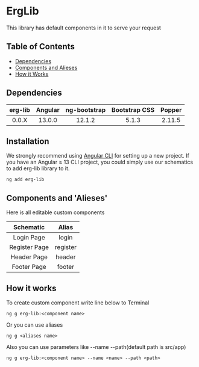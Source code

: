 # ErgLib

This library has default components in it to serve your request

## Table of Contents

* [Dependencies](#dependencies)
* [Components and Alieses](#components-and-alieses)
* [How it Works](#how-it-works)

## Dependencies
| erg-lib | Angular | ng-bootstrap | Bootstrap CSS | Popper |
| :-----: | :-----: | :----------: | :-----------: | :----: |
|  0.0.X  | 13.0.0  |    12.1.2    |     5.1.3     | 2.11.5 |

## Installation
We strongly recommend using [Angular CLI](https://angular.io/cli) for setting up a new project. If you have an Angular ≥ 13 CLI project, you could simply use our schematics to add erg-lib library to it.

```batch
ng add erg-lib
```

## Components and 'Alieses'
Here is all editable custom components

|   Schematic   |  Alias   |
| :-----------: | :------: |
|  Login Page   |  login   |
| Register Page | register |
|  Header Page  |  header  |
|  Footer Page  |  footer  |


## How it works
To create custom component write line below to Terminal

`ng g erg-lib:<component name>`

Or you can use aliases

`ng g <aliases name>`

Also you can use parameters like --name --path(default path is src/app)

`ng g erg-lib:<component name> --name <name> --path <path>`
